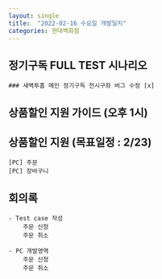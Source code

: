 ```yaml
---
layout: single
title:  "2022-02-16 수요일 개발일지"
categories: 현대백화점
---
```


## 정기구독 FULL TEST 시나리오

    ### 새벽투홈 메인 정기구독 전시구좌 버그 수정 [x]

## 상품할인 지원 가이드 (오후 1시)

## 상품할인 지원 (목표일정 : 2/23)

    [PC] 주문
    [PC] 장바구니

## 회의록

    - Test case 작성
        주문 신청
        주문 취소

    - PC 개발영역
        주문 신청
        주문 취소